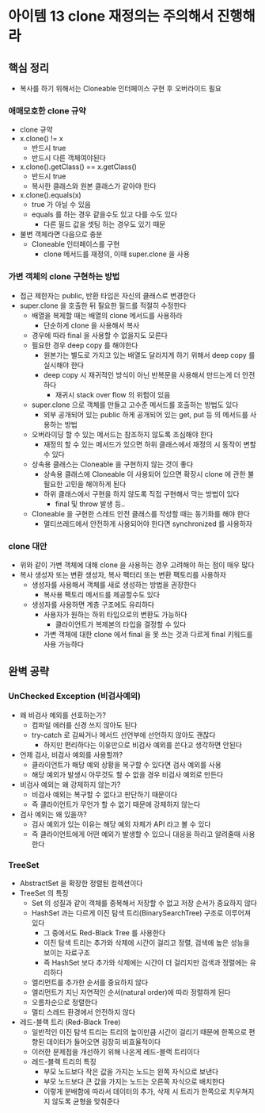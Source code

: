 # 아이템 13 clone 재정의는 주의해서 진행해라
## 핵심 정리
* 복사를 하기 위해서는 Cloneable 인터페이스 구현 후 오버라이드 필요
### 애매모호한 clone 규약
* clone 규약
* x.clone() != x
  * 반드시 true
  * 반드시 다른 객체여야된다
* x.clone().getClass() == x.getClass()
  * 반드시 true
  * 복사한 클래스와 원본 클래스가 같아야 한다
* x.clone().equals(x)
  * true 가 아닐 수 있음
  * equals 를 하는 경우 같을수도 있고 다를 수도 있다
    * 다른 필드 값을 셋팅 하는 경우도 있기 때문
* 불변 객체라면 다음으로 충분
  * Cloneable 인터페이스를 구현
    * clone 메서드를 재정의, 이때 super.clone 을 사용

### 가변 객체의 clone 구현하는 방법
* 접근 제한자는 public, 반환 타입은 자신의 클래스로 변경한다
* super.clone 을 호출한 뒤 필요한 필드를 적절히 수정한다
  * 배열을 복제할 때는 배열의 clone 메서드를 사용하라
    * 단순하게 clone 을 사용해서 복사
  * 경우에 따라 final 을 사용할 수 없을지도 모른다
  * 필요한 경우 deep copy 를 해야한다
    * 원본가는 별도로 가지고 있는 배열도 달라지게 하기 위해서 deep copy 를 실시해야 한다
    * deep copy 시 재귀적인 방식이 아닌 반복문을 사용해서 만드는게 더 안전하다
      * 재귀시 stack over flow 의 위험이 있음 
  * super.clone 으로 객체를 만들고 고수준 메서드를 호출하는 방법도 있다
    * 외부 공개되어 있는 public 하게 공개되어 있는 get, put 등 의 메서드를 사용하는 방법
  * 오버라이딩 할 수 있는 메서드는 참조하지 않도록 조심해야 한다
    * 재정의 할 수 있는 메서드가 있으면 하위 클래스에서 재정의 시 동작이 변할 수 있다
  * 상속용 클래스는 Cloneable 을 구현하지 않는 것이 좋다
    * 상속용 클래스에 Cloneable 이 사용되어 있으면 확장시 clone 에 관한 불필요한 고민을 해야하게 된다
    * 하위 클래스에서 구현을 하지 않도록 직접 구현해서 막는 방법이 있다
      * final 및 throw 발생 등..
  * Cloneable 을 구현한 스레드 안전 클래스를 작성할 때는 동기화를 해야 한다
    * 멀티쓰레드에서 안전하게 사용되어야 한다면 synchronized 를 사용하자

### clone 대안
* 위와 같이 가변 객체에 대해 clone 을 사용하는 경우 고려해야 하는 점이 매우 많다
* 복사 생성자 또는 변환 생성자, 복사 팩터리 또는 변환 팩토리를 사용하자
  * 생성자를 사용해서 객체를 새로 생성하는 방법을 권장한다
    * 복사용 팩토리 메서드를 제공할수도 있다
  * 생성자를 사용하면 계층 구조에도 유리하다
    * 사용자가 원하는 하위 타입으로의 변환도 가능하다
      * 클라이언트가 복제본의 타입을 결정할 수 있다
    * 가변 객체에 대한 clone 에서 final 을 못 쓰는 것과 다르게 final 키워드를 사용 가능하다

## 완벽 공략
### UnChecked Exception (비검사예외)
* 왜 비검사 예외를 선호하는가?
  * 컴파일 에러를 신경 쓰지 않아도 된다
  * try-catch 로 감싸거나 메서드 선언부에 선언하지 않아도 괜찮다
    * 하지만 편리하다는 이유만으로 비검사 예외를 쓴다고 생각하면 안된다
* 언제 검사, 비검사 예외를 사용할까?
  * 클라이언트가 해당 예외 상황을 복구할 수 있다면 검사 예외를 사용
  * 해당 예외가 발생시 아무것도 할 수 없을 경우 비검사 예외로 만든다
* 비검사 예외는 왜 강제하지 않는가?
  * 비검사 예외는 복구할 수 없다고 판단하기 때문이다
  * 즉 클라이언트가 무언가 할 수 없기 때문에 강제하지 않는다
* 검사 예외는 왜 있을까?
  * 검사 예외가 있는 이유는 해당 예외 자체가 API 라고 볼 수 있다
  * 즉 클라이언트에게 어떤 예외가 발생할 수 있으니 대응을 하라고 알려줄때 사용한다

### TreeSet
* AbstractSet 을 확장한 정렬된 컬렉션이다
* TreeSet 의 특징
  * Set 의 성질과 같이 객체를 중복해서 저장할 수 없고 저장 순서가 중요하지 않다
  * HashSet 과는 다르게 이진 탐색 트리(BinarySearchTree) 구조로 이루어져 있다
    * 그 중에서도 Red-Black Tree 를 사용한다
    * 이진 탐색 트리는 추가와 삭제에 시간이 걸리고 정렬, 검색에 높은 성능을 보이는 자료구조
    * 즉 HashSet 보다 추가와 삭제에는 시간이 더 걸리지만 검색과 정렬에는 유리하다
  * 엘리먼트를 추가한 순서를 중요하지 않다
  * 엘리먼트가 지닌 자연적인 순서(natural order)에 따라 정렬하게 된다
  * 오름차순으로 정렬한다
  * 멀티 스레드 환경에서 안전하지 않다
* 레드-블랙 트리 (Red-Black Tree)
  * 일반적인 이진 탐색 트리는 트리의 높이만큼 시간이 걸리기 때문에 한쪽으로 편향된 데이터가 들어오면 굉장히 비효율적이다
  * 이러한 문제점을 개선하기 위해 나온게 레드-블랙 트리이다
  * 레드-블랙 트리의 특징
    * 부모 노드보다 작은 값을 가지는 노드는 왼쪽 자식으로 보낸다
    * 부모 노드보다 큰 값을 가지는 노드는 오른쪽 자식으로 배치한다
    * 이렇게 분배함에 따라서 데이터의 추가, 삭제 시 트리가 한쪽으로 치우쳐지지 않도록 균형을 맞춰준다
